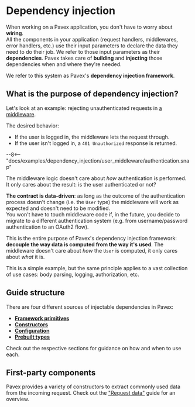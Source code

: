 # Dependency injection

When working on a Pavex application, you don't have to worry about **wiring**.\
All the components in your application (request handlers, middlewares, error handlers, etc.) use their input parameters to declare the data they need to do their job.
We refer to those input parameters as their **dependencies**.
Pavex takes care of **building** and **injecting** those dependencies when and where they're needed.

We refer to this system as Pavex's **dependency injection framework**.

## What is the purpose of dependency injection?

Let's look at an example: rejecting unauthenticated requests in [a middleware](../middleware/index.md).

The desired behavior:

- If the user is logged in, the middleware lets the request through.
- If the user isn't logged in, a `401 Unauthorized` response is returned.

--8<-- "docs/examples/dependency_injection/user_middleware/authentication.snap"

The middleware logic doesn't care about _how_ authentication is performed. It only cares about
the result: is the user authenticated or not?

**The contract is data-driven**: as long as the outcome of the authentication process doesn't change
(i.e. the `User` type) the middleware will work as expected and doesn't need to be modified.\
You won't have to touch middleware code if, in the future,
you decide to migrate to a different authentication system
(e.g. from username/password authentication to an OAuth2 flow).

This is the entire purpose of Pavex's dependency injection framework: **decouple the way data is computed
from the way it's used**.
The middleware doesn't care about _how_ the `User` is computed, it only cares about _what_ it is.

This is a simple example, but the same principle applies to a vast collection of use cases:
body parsing, logging, authorization, etc.

## Guide structure

There are four different sources of injectable dependencies in Pavex:

- [**Framework primitives**](framework_primitives.md)
- [**Constructors**](constructors.md)
- [**Configuration**](../configuration/index.md)
- [**Prebuilt types**](prebuilt_types.md)

Check out the respective sections for guidance on how and when to use each.

## First-party components

Pavex provides a variety of constructors to extract commonly used data from the incoming request.
Check out the ["Request data"](../request_data/index.md) guide for an overview.
